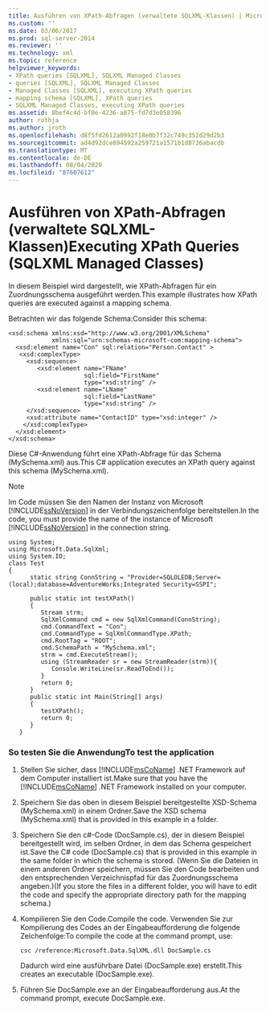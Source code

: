 ```yaml
---
title: Ausführen von XPath-Abfragen (verwaltete SQLXML-Klassen) | Microsoft-Dokumentation
ms.custom: ''
ms.date: 03/06/2017
ms.prod: sql-server-2014
ms.reviewer: ''
ms.technology: xml
ms.topic: reference
helpviewer_keywords:
- XPath queries [SQLXML], SQLXML Managed Classes
- queries [SQLXML], SQLXML Managed Classes
- Managed Classes [SQLXML], executing XPath queries
- mapping schema [SQLXML], XPath queries
- SQLXML Managed Classes, executing XPath queries
ms.assetid: 8bef4c4d-bf0e-4236-a875-fd7d3e058396
author: rothja
ms.author: jroth
ms.openlocfilehash: d8f5fd2612a0992f18e0b7f32c749c352d29d2b3
ms.sourcegitcommit: ad4d92dce894592a259721a1571b1d8736abacdb
ms.translationtype: MT
ms.contentlocale: de-DE
ms.lasthandoff: 08/04/2020
ms.locfileid: "87607612"
---
```

# <a name="executing-xpath-queries-sqlxml-managed-classes"></a><span data-ttu-id="e71a3-102">Ausführen von XPath-Abfragen (verwaltete SQLXML-Klassen)</span><span class="sxs-lookup"><span data-stu-id="e71a3-102">Executing XPath Queries (SQLXML Managed Classes)</span></span>
  <span data-ttu-id="e71a3-103">In diesem Beispiel wird dargestellt, wie XPath-Abfragen für ein Zuordnungsschema ausgeführt werden.</span><span class="sxs-lookup"><span data-stu-id="e71a3-103">This example illustrates how XPath queries are executed against a mapping schema.</span></span>  
  
 <span data-ttu-id="e71a3-104">Betrachten wir das folgende Schema:</span><span class="sxs-lookup"><span data-stu-id="e71a3-104">Consider this schema:</span></span>  
  
```  
<xsd:schema xmlns:xsd="http://www.w3.org/2001/XMLSchema"  
            xmlns:sql="urn:schemas-microsoft-com:mapping-schema">  
  <xsd:element name="Con" sql:relation="Person.Contact" >  
   <xsd:complexType>  
     <xsd:sequence>  
        <xsd:element name="FName"    
                     sql:field="FirstName"   
                     type="xsd:string" />   
        <xsd:element name="LName"    
                     sql:field="LastName"    
                     type="xsd:string" />  
     </xsd:sequence>  
     <xsd:attribute name="ContactID" type="xsd:integer" />  
    </xsd:complexType>  
  </xsd:element>  
</xsd:schema>  
```  
  
 <span data-ttu-id="e71a3-105">Diese C#-Anwendung führt eine XPath-Abfrage für das Schema (MySchema.xml) aus.</span><span class="sxs-lookup"><span data-stu-id="e71a3-105">This C# application executes an XPath query against this schema (MySchema.xml).</span></span>  
  
> [!NOTE]  
>  <span data-ttu-id="e71a3-106">Im Code müssen Sie den Namen der Instanz von Microsoft [!INCLUDE[ssNoVersion](../../../includes/ssnoversion-md.md)] in der Verbindungszeichenfolge bereitstellen.</span><span class="sxs-lookup"><span data-stu-id="e71a3-106">In the code, you must provide the name of the instance of Microsoft [!INCLUDE[ssNoVersion](../../../includes/ssnoversion-md.md)] in the connection string.</span></span>  
  
```  
using System;  
using Microsoft.Data.SqlXml;  
using System.IO;  
class Test  
{  
      static string ConnString = "Provider=SQLOLEDB;Server=(local);database=AdventureWorks;Integrated Security=SSPI";  
  
      public static int testXPath()  
      {  
         Stream strm;  
         SqlXmlCommand cmd = new SqlXmlCommand(ConnString);  
         cmd.CommandText = "Con";  
         cmd.CommandType = SqlXmlCommandType.XPath;  
         cmd.RootTag = "ROOT";  
         cmd.SchemaPath = "MySchema.xml";  
         strm = cmd.ExecuteStream();  
         using (StreamReader sr = new StreamReader(strm)){  
            Console.WriteLine(sr.ReadToEnd());  
         }  
         return 0;  
      }  
      public static int Main(String[] args)  
      {  
         testXPath();  
         return 0;  
      }  
   }  
```  
  
### <a name="to-test-the-application"></a><span data-ttu-id="e71a3-107">So testen Sie die Anwendung</span><span class="sxs-lookup"><span data-stu-id="e71a3-107">To test the application</span></span>  
  
1.  <span data-ttu-id="e71a3-108">Stellen Sie sicher, dass [!INCLUDE[msCoName](../../../includes/msconame-md.md)] .NET Framework auf dem Computer installiert ist.</span><span class="sxs-lookup"><span data-stu-id="e71a3-108">Make sure that you have the [!INCLUDE[msCoName](../../../includes/msconame-md.md)] .NET Framework installed on your computer.</span></span>  
  
2.  <span data-ttu-id="e71a3-109">Speichern Sie das oben in diesem Beispiel bereitgestellte XSD-Schema (MySchema.xml) in einem Ordner.</span><span class="sxs-lookup"><span data-stu-id="e71a3-109">Save the XSD schema (MySchema.xml) that is provided in this example in a folder.</span></span>  
  
3.  <span data-ttu-id="e71a3-110">Speichern Sie den c#-Code (DocSample.cs), der in diesem Beispiel bereitgestellt wird, im selben Ordner, in dem das Schema gespeichert ist.</span><span class="sxs-lookup"><span data-stu-id="e71a3-110">Save the C# code (DocSample.cs) that is provided in this example in the same folder in which the schema is stored.</span></span> <span data-ttu-id="e71a3-111">(Wenn Sie die Dateien in einem anderen Ordner speichern, müssen Sie den Code bearbeiten und den entsprechenden Verzeichnispfad für das Zuordnungsschema angeben.)</span><span class="sxs-lookup"><span data-stu-id="e71a3-111">(If you store the files in a different folder, you will have to edit the code and specify the appropriate directory path for the mapping schema.)</span></span>  
  
4.  <span data-ttu-id="e71a3-112">Kompilieren Sie den Code.</span><span class="sxs-lookup"><span data-stu-id="e71a3-112">Compile the code.</span></span> <span data-ttu-id="e71a3-113">Verwenden Sie zur Kompilierung des Codes an der Eingabeaufforderung die folgende Zeichenfolge:</span><span class="sxs-lookup"><span data-stu-id="e71a3-113">To compile the code at the command prompt, use:</span></span>  
  
    ```  
    csc /reference:Microsoft.Data.SqlXML.dll DocSample.cs  
    ```  
  
     <span data-ttu-id="e71a3-114">Dadurch wird eine ausführbare Datei (DocSample.exe) erstellt.</span><span class="sxs-lookup"><span data-stu-id="e71a3-114">This creates an executable (DocSample.exe).</span></span>  
  
5.  <span data-ttu-id="e71a3-115">Führen Sie DocSample.exe an der Eingabeaufforderung aus.</span><span class="sxs-lookup"><span data-stu-id="e71a3-115">At the command prompt, execute DocSample.exe.</span></span>  
  
  
